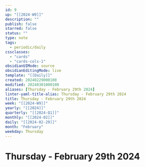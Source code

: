 ```yaml
---
id: 9
up: "[[2024-W9]]"
description: ""
publish: false
starred: false
status: ""
type: note
tags:
  - periodic/daily
cssclasses:
  - "cards"
  - "cards-cols-1"
obsidianUIMode: source
obsidianEditingMode: live
template: "[[Daily]]"
created: 20240229000100
modified: 20240301000100
aliases: [Thursday - February 29th 2024]
linter-yaml-title-alias: Thursday - February 29th 2024
title: Thursday - February 29th 2024
week: "[[2024-W9]]"
yearly: "[[2024]]"
quarterly: "[[2024-Q1]]"
monthly: "[[2024-02]]"
daily: "[[2024-02-29]]"
month: "February"
weekday: Thursday
---
```


# Thursday - February 29th 2024
